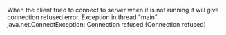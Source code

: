 When the client tried to connect to server when it is not running it will give connection refused error.
Exception in thread "main" java.net.ConnectException: Connection refused (Connection refused)
